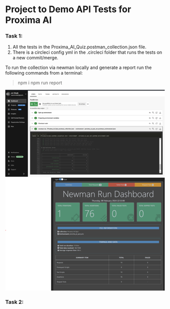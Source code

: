 # Project to Demo API Tests for Proxima AI
### Task 1:
1. All the tests in the Proxima_AI_Quiz.postman_collection.json file.
2. There is a circleci config yml in the .circleci folder that runs the tests on a new commit/merge.

To run the collection via newman locally and generate a report run the following commands from a terminal:
> npm i
> npm run report

![Circle CI Test Run](./assets/circleci_run.png "CircleCI")
![Newman Report](./assets/newman_report.png "Newman Report")

### Task 2: